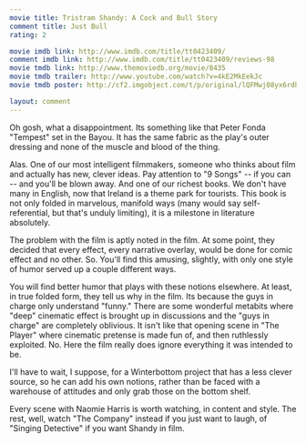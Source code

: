```yaml
---
movie title: Tristram Shandy: A Cock and Bull Story
comment title: Just Bull
rating: 2

movie imdb link: http://www.imdb.com/title/tt0423409/
comment imdb link: http://www.imdb.com/title/tt0423409/reviews-98
movie tmdb link: http://www.themoviedb.org/movie/8435
movie tmdb trailer: http://www.youtube.com/watch?v=4kE2MkEekJc
movie tmdb poster: http://cf2.imgobject.com/t/p/original/lQFMwj08yx6rdh8pofjpJZb79wQ.jpg

layout: comment
---
```


Oh gosh, what a disappointment. Its something like that Peter Fonda "Tempest" set in the Bayou. It has the same fabric as the play's outer dressing and none of the muscle and blood of the thing.

Alas. One of our most intelligent filmmakers, someone who thinks about film and actually has new, clever ideas. Pay attention to "9 Songs" -- if you can -- and you'll be blown away. And one of our richest books. We don't have many in English, now that Ireland is a theme park for tourists. This book is not only folded in marvelous, manifold ways (many would say self- referential, but that's unduly limiting), it is a milestone in literature absolutely. 

The problem with the film is aptly noted in the film. At some point, they decided that every effect, every narrative overlay, would be done for comic effect and no other. So. You'll find this amusing, slightly, with only one style of humor served up a couple different ways.

You will find better humor that plays with these notions elsewhere. At least, in true folded form, they tell us why in the film. Its because the guys in charge only understand "funny." There are some wonderful metabits where "deep" cinematic effect is brought up in discussions and the "guys in charge" are completely oblivious. It isn't like that opening scene in "The Player" where cinematic pretense is made fun of, and then ruthlessly exploited. No. Here the film really does ignore everything it was intended to be.

I'll have to wait, I suppose, for a Winterbottom project that has a less clever source, so he can add his own notions, rather than be faced with a warehouse of attitudes and only grab those on the bottom shelf.

Every scene with Naomie Harris is worth watching, in content and style. The rest, well, watch "The Company" instead if you just want to laugh, of "Singing Detective" if you want Shandy in film.